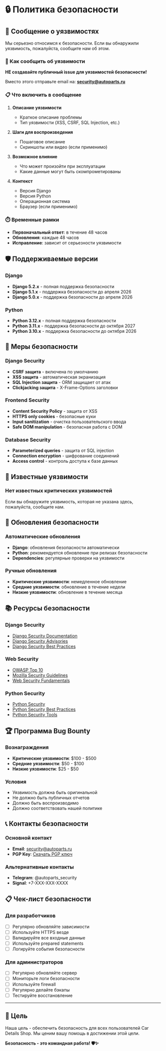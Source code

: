 # 🔒 Политика безопасности

## 🚨 Сообщение о уязвимостях

Мы серьезно относимся к безопасности. Если вы обнаружили уязвимость, пожалуйста, сообщите нам об этом.

### 📧 Как сообщить об уязвимости

**НЕ создавайте публичный issue для уязвимостей безопасности!**

Вместо этого отправьте email на: **security@autoparts.ru**

### 📋 Что включить в сообщение

1. **Описание уязвимости**
   - Краткое описание проблемы
   - Тип уязвимости (XSS, CSRF, SQL Injection, etc.)

2. **Шаги для воспроизведения**
   - Пошаговое описание
   - Скриншоты или видео (если применимо)

3. **Возможное влияние**
   - Что может произойти при эксплуатации
   - Какие данные могут быть скомпрометированы

4. **Контекст**
   - Версия Django
   - Версия Python
   - Операционная система
   - Браузер (если применимо)

### ⏱️ Временные рамки

- **Первоначальный ответ**: в течение 48 часов
- **Обновления**: каждые 48 часов
- **Исправление**: зависит от серьезности уязвимости

## 🛡️ Поддерживаемые версии

### Django
- **Django 5.2.x** - полная поддержка безопасности
- **Django 5.1.x** - поддержка безопасности до апреля 2026
- **Django 5.0.x** - поддержка безопасности до апреля 2026

### Python
- **Python 3.12.x** - полная поддержка безопасности
- **Python 3.11.x** - поддержка безопасности до октября 2027
- **Python 3.10.x** - поддержка безопасности до октября 2026

## 🔐 Меры безопасности

### Django Security
- **CSRF защита** - включена по умолчанию
- **XSS защита** - автоматическая экранизация
- **SQL Injection защита** - ORM защищает от атак
- **Clickjacking защита** - X-Frame-Options заголовки

### Frontend Security
- **Content Security Policy** - защита от XSS
- **HTTPS only cookies** - безопасные куки
- **Input sanitization** - очистка пользовательского ввода
- **Safe DOM manipulation** - безопасная работа с DOM

### Database Security
- **Parameterized queries** - защита от SQL injection
- **Connection encryption** - шифрование соединений
- **Access control** - контроль доступа к базе данных

## 🚫 Известные уязвимости

### Нет известных критических уязвимостей

Если вы обнаружите уязвимость, которая не указана здесь, пожалуйста, сообщите нам.

## 🔄 Обновления безопасности

### Автоматические обновления
- **Django**: обновления безопасности автоматически
- **Python**: рекомендуется обновление при релизах безопасности
- **Dependencies**: регулярные проверки на уязвимости

### Ручные обновления
- **Критические уязвимости**: немедленное обновление
- **Средние уязвимости**: обновление в течение недели
- **Низкие уязвимости**: обновление в течение месяца

## 📚 Ресурсы безопасности

### Django Security
- [Django Security Documentation](https://docs.djangoproject.com/en/stable/topics/security/)
- [Django Security Advisories](https://www.djangoproject.com/weblog/category/security/)
- [Django Security Best Practices](https://docs.djangoproject.com/en/stable/topics/security/)

### Web Security
- [OWASP Top 10](https://owasp.org/www-project-top-ten/)
- [Mozilla Security Guidelines](https://infosec.mozilla.org/guidelines/)
- [Web Security Fundamentals](https://web.dev/security/)

### Python Security
- [Python Security](https://python-security.readthedocs.io/)
- [Python Security Best Practices](https://snyk.io/blog/python-security-best-practices/)
- [Python Security Tools](https://github.com/pyupio/safety)

## 🏆 Программа Bug Bounty

### Вознаграждения
- **Критические уязвимости**: $100 - $500
- **Средние уязвимости**: $50 - $100
- **Низкие уязвимости**: $25 - $50

### Условия
- Уязвимость должна быть оригинальной
- Не должно быть публичных отчетов
- Должно быть воспроизводимо
- Должно соответствовать нашей политике

## 📞 Контакты безопасности

### Основной контакт
- **Email**: security@autoparts.ru
- **PGP Key**: [Скачать PGP ключ](https://autoparts.ru/security.asc)

### Альтернативные контакты
- **Telegram**: @autoparts_security
- **Signal**: +7-XXX-XXX-XXXX

## 📋 Чек-лист безопасности

### Для разработчиков
- [ ] Регулярно обновляйте зависимости
- [ ] Используйте HTTPS везде
- [ ] Валидируйте все входные данные
- [ ] Используйте prepared statements
- [ ] Логируйте события безопасности

### Для администраторов
- [ ] Регулярно обновляйте сервер
- [ ] Мониторьте логи безопасности
- [ ] Используйте firewall
- [ ] Регулярно делайте бэкапы
- [ ] Тестируйте восстановление

---

## 🎯 Цель

Наша цель - обеспечить безопасность для всех пользователей Car Details Shop. Мы ценим вашу помощь в достижении этой цели.

**Безопасность - это командная работа! 🛡️✨**
